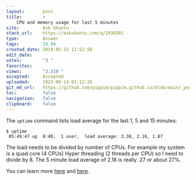 ```yaml
---
layout:       post
title:        >
    CPU and memory usage for last 5 minutes
site:         Ask Ubuntu
stack_url:    https://askubuntu.com/q/1036501
type:         Answer
tags:         16.04
created_date: 2018-05-15 11:52:58
edit_date:    
votes:        "3 "
favorites:    
views:        "3,310 "
accepted:     Accepted
uploaded:     2023-09-14 01:12:26
git_md_url:   https://github.com/pippim/pippim.github.io/blob/main/_posts/2018/2018-05-15-CPU-and-memory-usage-for-last-5-minutes.md
toc:          false
navigation:   false
clipboard:    false
---
```


The `uptime` command lists load average for the last 1, 5 and 15 minutes:

``` 
$ uptime
 05:49:47 up  8:40,  1 user,  load average: 3.38, 2.16, 1.87
```

The load needs to be divided by number of CPUs. For example my system is a quad core (4 CPUs) Hyper threading (2 threads per CPU) so I need to divide by 8. The 5 minute load average of 2.16 is really .27 or about 27%.

You can learn more [here][1] and [here][2].


  [1]: http://blog.scoutapp.com/articles/2009/07/31/understanding-load-averages
  [2]: http://www.brendangregg.com/blog/2017-08-08/linux-load-averages.html
